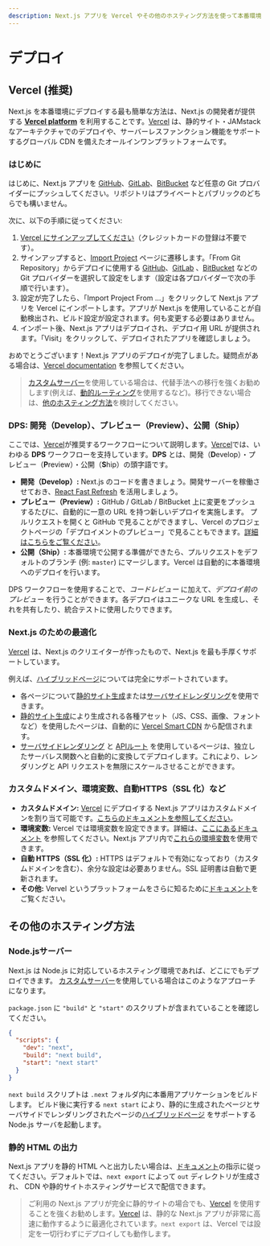 ```yaml
---
description: Next.js アプリを Vercel やその他のホスティング方法を使って本番環境にデプロイします。
---
```


# デプロイ

## Vercel (推奨)

Next.js を本番環境にデプロイする最も簡単な方法は、Next.js の開発者が提供する **[Vercel platform](https://vercel.com)** を利用することです。[Vercel](https://vercel.com) は、静的サイト・JAMstack なアーキテクチャでのデプロイや、サーバーレスファンクション機能をサポートするグローバル CDN を備えたオールインワンプラットフォームです。

### はじめに

はじめに、Next.js アプリを [GitHub](http://github.com/)、[GitLab](https://gitlab.com/)、[BitBucket](https://bitbucket.org/) など任意の Git プロバイダーにプッシュしてください。リポジトリはプライベートとパブリックのどちらでも構いません。

次に、以下の手順に従ってください:

1. [Vercel にサインアップしてください](https://vercel.com/signup)（クレジットカードの登録は不要です）。
2. サインアップすると、[Import Project](https://vercel.com/import) ページに遷移します。「From Git Repository」からデプロイに使用する [GitHub](https://vercel.com/docs/v2/git-integrations/vercel-for-github)、[GitLab](https://vercel.com/docs/v2/git-integrations/vercel-for-gitlab) 、[BitBucket](https://vercel.com/docs/v2/git-integrations/vercel-for-bitbucket) などの Git プロバイダーを選択して設定をします（設定は各プロバイダーで次の手順で行います）。
3. 設定が完了したら、「Import Project From ...」をクリックして Next.js アプリを Vercel にインポートします。アプリが Next.js を使用していることが自動検出され、ビルド設定が設定されます。何も変更する必要はありません。
4. インポート後、Next.js アプリはデプロイされ、デプロイ用 URL が提供されます。「Visit」をクリックして、デプロイされたアプリを確認しましょう。

おめでとうございます！Next.js アプリのデプロイが完了しました。疑問点がある場合は、[Vercel documentation](https://vercel.com/docs) を参照してください。

> [カスタムサーバー](/docs/advanced-features/custom-server.md)を使用している場合は、代替手法への移行を強くお勧めします(例えば、[動的ルーティング](/docs/routing/dynamic-routes.md)を使用するなど)。移行できない場合は、[他のホスティング方法](#other-hosting-options)を検討してください。

### DPS: 開発（Develop）、プレビュー（Preview）、公開（Ship）

ここでは、[Vercel](https://vercel.com)が推奨するワークフローについて説明します。[Vercel](https://vercel.com)では、いわゆる **DPS** ワークフローを支持しています。**DPS** とは、開発（**D**evelop）・プレビュー（**P**review）・公開（**S**hip）の頭字語です。

- **開発（Develop）:** Next.js のコードを書きましょう。開発サーバーを稼働させておき、[React Fast Refresh](https://nextjs.org/blog/next-9-4#fast-refresh) を活用しましょう。
- **プレビュー（Preview）:** GitHub / GitLab / BitBucket 上に変更をプッシュするたびに、自動的に一意の URL を持つ新しいデプロイを実施します。
プルリクエストを開くと GitHub で見ることができますし、Vercel のプロジェクトページの「デプロイメントのプレビュー」で見ることもできます。[詳細はこちらをご覧ください](https://vercel.com/features/deployment-previews)。
- **公開（Ship）:** 本番環境で公開する準備ができたら、プルリクエストをデフォルトのブランチ (例: `master`) にマージします。Vercel は自動的に本番環境へのデプロイを行います。

DPS ワークフローを使用することで、_コードレビュー_ に加えて、_デプロイ前のプレビュー_ を行うことができます。各デプロイはユニークな URL を生成し、それを共有したり、統合テストに使用したりできます。

### Next.js のための最適化

[Vercel](https://vercel.com) は、Next.js のクリエイターが作ったもので、Next.js を最も手厚くサポートしています。

例えば、[ハイブリッドページ](/docs/basic-features/pages.md)については完全にサポートされています。

- 各ページについて[静的サイト生成](/docs/basic-features/pages.md#static-generation)または[サーバサイドレンダリング](/docs/basic-features/pages.md#server-side-rendering)を使用できます。
- [静的サイト生成](/docs/basic-features/pages.md#static-generation)により生成される各種アセット（JS、CSS、画像、フォントなど）を使用したページは、自動的に [Vercel Smart CDN](https://vercel.com/smart-cdn) から配信されます。
- [サーバサイドレンダリング](/docs/basic-features/pages.md#server-side-rendering) と [APIルート](/docs/api-routes/introduction.md) を使用しているページは、独立したサーバレス関数へと自動的に変換してデプロイします。これにより、レンダリングと API リクエストを無限にスケールさせることができます。

### カスタムドメイン、環境変数、自動HTTPS（SSL 化）など

- **カスタムドメイン:** [Vercel](https://vercel.com) にデプロイする Next.js アプリはカスタムドメインを割り当て可能です。[こちらのドキュメントを参照してください](https://vercel.com/docs/v2/custom-domains)。
- **環境変数:** Vercel では環境変数を設定できます。詳細は、[ここにあるドキュメント](https://vercel.com/docs/v2/build-step#using-environment-variables-and-secrets) を参照してください。Next.js アプリ内で[これらの環境変数](/docs/api-reference/next.config.js/environment-variables.md)を使用できます。
- **自動 HTTPS（SSL 化）:** HTTPS はデフォルトで有効になっており（カスタムドメインを含む）、余分な設定は必要ありません。SSL 証明書は自動で更新されます。
- **その他:** Vervel というプラットフォームをさらに知るために[ドキュメント](https://vercel.com/docs)をご覧ください。

## その他のホスティング方法

### Node.jsサーバー

Next.js は Node.js に対応しているホスティング環境であれば、どこにでもデプロイできます。
[カスタムサーバー](/docs/advanced-features/custom-server.md)を使用している場合はこのようなアプローチになります。

`package.json` に `"build"` と `"start"` のスクリプトが含まれていることを確認してください。

```json
{
  "scripts": {
    "dev": "next",
    "build": "next build",
    "start": "next start"
  }
}
```

`next build` スクリプトは `.next` フォルダ内に本番用アプリケーションをビルドします。
ビルド後に実行する `next start` により、静的に生成されたページとサーバサイドでレンダリングされたページの[ハイブリッドページ](/docs/basic-features/pages.md) をサポートする Node.js サーバを起動します。

### 静的 HTML の出力

Next.js アプリを静的 HTML へと出力したい場合は、[ドキュメント](/docs/advanced-features/static-html-export.md)の指示に従ってください。デフォルトでは、`next export` によって `out` ディレクトリが生成され、 CDN や静的サイトホスティングサービスで配信できます。

> ご利用の Next.js アプリが完全に静的サイトの場合でも、[Vercel](https://vercel.com/) を使用することを強くお勧めします。[Vercel](https://vercel.com/) は、静的な Next.js アプリが非常に高速に動作するように最適化されています。`next export` は、Vercel では設定を一切行わずにデプロイしても動作します。
